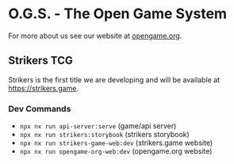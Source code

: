 # O.G.S. - The Open Game System

For more about us see our website at [opengame.org](https://opengame.org).

## Strikers TCG

Strikers is the first title we are developing and will be available at https://strikers.game.

### Dev Commands

- `npx nx run api-server:serve` (game/api server)
- `npx nx run strikers:storybook` (strikers storybook)
- `npx nx run strikers-game-web:dev` (strikers.game website)
- `npx nx run opengame-org-web:dev` (opengame.org website)
